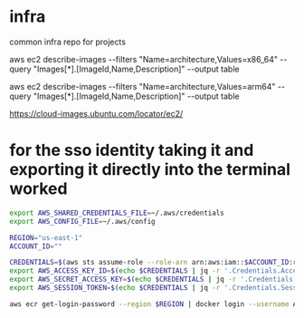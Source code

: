 # infra
common infra repo for projects

aws ec2 describe-images --filters "Name=architecture,Values=x86_64" --query "Images[*].[ImageId,Name,Description]" --output table

aws ec2 describe-images --filters "Name=architecture,Values=arm64" --query "Images[*].[ImageId,Name,Description]" --output table

https://cloud-images.ubuntu.com/locator/ec2/

# for the sso identity taking it and exporting it directly into the terminal worked

```bash
export AWS_SHARED_CREDENTIALS_FILE=~/.aws/credentials
export AWS_CONFIG_FILE=~/.aws/config

REGION="us-east-1"
ACCOUNT_ID=""

CREDENTIALS=$(aws sts assume-role --role-arn arn:aws:iam::$ACCOUNT_ID:role/terraform-dev --role-session-name terraform)
export AWS_ACCESS_KEY_ID=$(echo $CREDENTIALS | jq -r '.Credentials.AccessKeyId')
export AWS_SECRET_ACCESS_KEY=$(echo $CREDENTIALS | jq -r '.Credentials.SecretAccessKey')
export AWS_SESSION_TOKEN=$(echo $CREDENTIALS | jq -r '.Credentials.SessionToken')

aws ecr get-login-password --region $REGION | docker login --username AWS --password-stdin $ACCOUNT_ID.dkr.ecr.$REGION.amazonaws.com
```